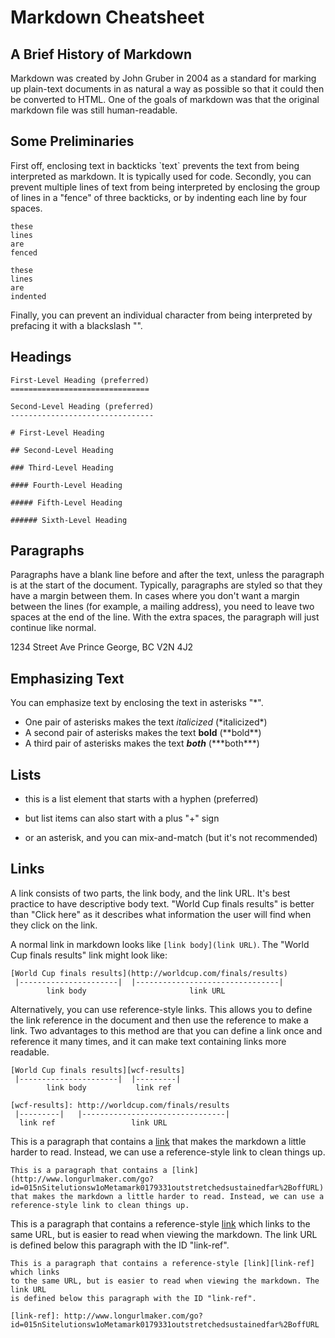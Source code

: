 Markdown Cheatsheet
===================

A Brief History of Markdown
---------------------------

Markdown was created by John Gruber in 2004 as a standard for marking up
plain-text documents in as natural a way as possible so that it could then be
converted to HTML. One of the goals of markdown was that the original markdown
file was still human-readable.

Some Preliminaries
------------------

First off, enclosing text in backticks \`text\` prevents the text from being
interpreted as markdown. It is typically used for code. Secondly, you can
prevent multiple lines of text from being interpreted by enclosing the group of
lines in a "fence" of three backticks, or by indenting each line by four spaces.

```
these
lines
are
fenced
```

    these
    lines
    are
    indented

Finally, you can prevent an individual character from being interpreted by
prefacing it with a blackslash "\".

Headings
--------

```
First-Level Heading (preferred)
===============================

Second-Level Heading (preferred)
--------------------------------

# First-Level Heading

## Second-Level Heading

### Third-Level Heading

#### Fourth-Level Heading

##### Fifth-Level Heading

###### Sixth-Level Heading
```

Paragraphs
----------

Paragraphs have a blank line before and after the text, unless the paragraph is
at the start of the document. Typically, paragraphs are styled so that they have
a margin between them. In cases where you don't want a margin between the lines
(for example, a mailing address), you need to leave two spaces at the end of the
line. With the extra spaces, the paragraph will just continue like normal.

1234 Street Ave
Prince George, BC
V2N 4J2

Emphasizing Text
----------------

You can emphasize text by enclosing the text in asterisks "\*".

- One pair of asterisks makes the text *italicized* (\*italicized\*)
- A second pair of asterisks makes the text **bold** (\*\*bold\*\*)
- A third pair of asterisks makes the text ***both*** (\*\*\*both\*\*\*)

Lists
-----

- this is a list element that starts with a hyphen (preferred)
+ but list items can also start with a plus "+" sign
* or an asterisk, and you can mix-and-match (but it's not recommended)

Links
-----

A link consists of two parts, the link body, and the link URL. It's best
practice to have descriptive body text. "World Cup finals results" is better
than "Click here" as it describes what information the user will find when they
click on the link.

A normal link in markdown looks like `[link body](link URL)`. The "World Cup
finals results" link might look like:

    [World Cup finals results](http://worldcup.com/finals/results)
     |----------------------|  |--------------------------------|
            link body                       link URL

Alternatively, you can use reference-style links. This allows you to define the
link reference in the document and then use the reference to make a link. Two
advantages to this method are that you can define a link once and reference it
many times, and it can make text containing links more readable.

    [World Cup finals results][wcf-results]
     |----------------------|  |---------|
            link body           link ref

    [wcf-results]: http://worldcup.com/finals/results
     |---------|   |--------------------------------|
      link ref                 link URL

This is a paragraph that contains a [link](http://www.longurlmaker.com/go?id=015nSitelutionsw1oMetamark0179331outstretchedsustainedfar%2BoffURL)
that makes the markdown a little harder to read. Instead, we can use a
reference-style link to clean things up.

```
This is a paragraph that contains a [link](http://www.longurlmaker.com/go?id=015nSitelutionsw1oMetamark0179331outstretchedsustainedfar%2BoffURL)
that makes the markdown a little harder to read. Instead, we can use a
reference-style link to clean things up.
```

This is a paragraph that contains a reference-style [link][link-ref] which links
to the same URL, but is easier to read when viewing the markdown. The link URL
is defined below this paragraph with the ID "link-ref".

[link-ref]: http://www.longurlmaker.com/go?id=015nSitelutionsw1oMetamark0179331outstretchedsustainedfar%2BoffURL

```
This is a paragraph that contains a reference-style [link][link-ref] which links
to the same URL, but is easier to read when viewing the markdown. The link URL
is defined below this paragraph with the ID "link-ref".

[link-ref]: http://www.longurlmaker.com/go?id=015nSitelutionsw1oMetamark0179331outstretchedsustainedfar%2BoffURL
```
